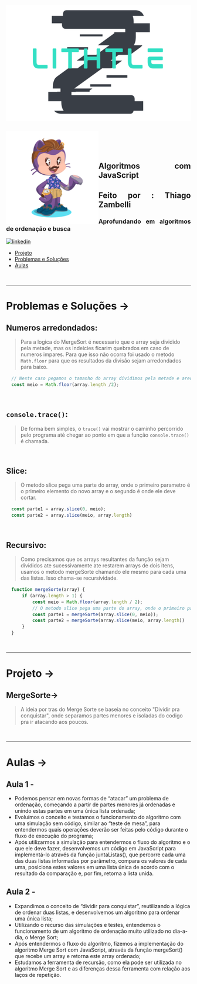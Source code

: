 ![Alt text](assets/logoLithtleZ.svg)

&nbsp;


<img align="left" width="50%" style="margin-top:-20px" src="assets/eu.png">

</br>
</br>

<div dsplay="inline-block">

<h2 align="justify">Algoritmos com JavaScript</h2>
<h2 align="justify">Feito por : Thiago Zambelli</h2>
<h3 align="justify">Aprofundando em algoritmos de ordenação e busca</h3>
 
  <a href="https://www.linkedin.com/in/thiagozambelli">
    <img width="80px" src="https://i.ibb.co/RyZx12b/linkedin.png" alt="linkedin" style="vertical-align:top;">
  </a>
</div>

- [Projeto](#projeto)
- [Problemas e Soluções](#problemas__solucoes)
- [Aulas](#aulas)

&nbsp;

---

# Problemas e Soluções -> <div id='problemas__solucoe'></div>

## Numeros arredondados:
> Para a logica do MergeSort é necessario que o array seja dividido pela metade, mas os indeicies ficarim quebrados em caso de numeros impares. Para que isso não ocorra foi usado o metodo `Math.floor` para que os resultados da divisão sejam arredondados para baixo.
~~~JavaScript
  // Neste caso pegamos o tamanho do array dividimos pela metade e aredondamos o resultado.
  const meio = Math.floor(array.length /2);
~~~

&nbsp;

## `console.trace()`:
> De forma bem simples, o `trace()` vai mostrar o caminho percorrido pelo programa até chegar ao ponto em que a função `console.trace()` é chamada.

&nbsp;

## Slice:
> O metodo slice pega uma parte do array, onde o primeiro parametro é o primeiro elemento do novo array e o segundo é onde ele deve cortar.
~~~JavaScript
  const parte1 = array.slice(0, meio);
  const parte2 = array.slice(meio, array.length)
~~~

&nbsp;

## Recursivo:
> Como precisamos que os arrays resultantes da função sejam divididos ate sucessivamente ate restarem arrays de dois itens, usamos o metodo mergeSorte chamando ele mesmo para cada uma das listas. Isso chama-se recursividade.
~~~JavaScript
  function mergeSorte(array) {
      if (array.length > 1) {
          const meio = Math.floor(array.length / 2);
          // O metodo slice pega uma parte do array, onde o primeiro parametro é o primeiro elemento do novo array e o segundo é onde ele deve cortar.
          const parte1 = mergeSorte(array.slice(0, meio));
          const parte2 = mergeSorte(array.slice(meio, array.length))
      }
  }
~~~

&nbsp;

---

# Projeto -> <div id='projeto'></div>

## MergeSorte->
> A ideia por tras do Merge Sorte se baseia no conceito "Dividir pra conquistar", onde separamos partes menores e isoladas do codigo pra ir atacando aos poucos.

&nbsp;

---

# Aulas -> <div id='aulas'></div>

## Aula 1 -

- Podemos pensar em novas formas de “atacar” um problema de ordenação, começando a partir de partes menores já ordenadas e unindo estas partes em uma única lista ordenada;
- Evoluímos o conceito e testamos o funcionamento do algoritmo com uma simulação sem código, similar ao “teste de mesa”, para entendermos quais operações deverão ser feitas pelo código durante o fluxo de execução do programa;
- Após utilizarmos a simulação para entendermos o fluxo do algoritmo e o que ele deve fazer, desenvolvemos um código em JavaScript para implementá-lo através da função juntaListas(), que percorre cada uma das duas listas informadas por parâmetro, compara os valores de cada uma, posiciona estes valores em uma lista única de acordo com o resultado da comparação e, por fim, retorna a lista unida.

## Aula 2 -

- Expandimos o conceito de “dividir para conquistar”, reutilizando a lógica de ordenar duas listas, e desenvolvemos um algoritmo para ordenar uma única lista;
- Utilizando o recurso das simulações e testes, entendemos o funcionamento de um algoritmo de ordenação muito utilizado no dia-a-dia, o Merge Sort;
- Após entendermos o fluxo do algoritmo, fizemos a implementação do algoritmo Merge Sort com JavaScript, através da função mergeSort() que recebe um array e retorna este array ordenado;
- Estudamos a ferramenta de recursão, como ela pode ser utilizada no algoritmo Merge Sort e as diferenças dessa ferramenta com relação aos laços de repetição.